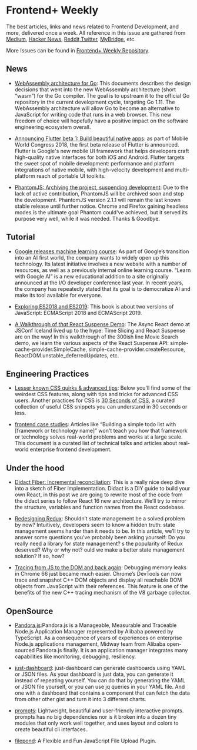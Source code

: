 # Frontend+ Weekly

The best articles, links and news related to Frontend Development, and more, delivered once a week. All reference in this issue are gathered from [Medium](https://medium.com/@384924552), [Hacker News](https://news.ycombinator.com/news), [Reddit](reddit.com),[Twitter](twitter.com), [MyBridge](mybridge.co), etc.

More Issues can be found in [Frontend+ Weekly Repository](https://parg.co/U9x).

## News

* [WebAssembly architecture for Go](https://parg.co/UWu): This documents describes the design decisions that went into the new WebAssembly architecture (short “wasm”) for the Go compiler. The goal is to upstream it to the official Go repository in the current development cycle, targeting Go 1.11. The WebAssembly architecture will allow Go to become an alternative to JavaScript for writing code that runs in a web browser. This new freedom of choice will hopefully have a positive impact on the software engineering ecosystem overall.

* [Announcing Flutter beta 1: Build beautiful native apps](https://parg.co/Ua1): as part of Mobile World Congress 2018, the first beta release of Flutter is announced. Flutter is Google's new mobile UI framework that helps developers craft high-quality native interfaces for both iOS and Android. Flutter targets the sweet spot of mobile development: performance and platform integrations of native mobile, with high-velocity development and multi-platform reach of portable UI toolkits.

* [PhantomJS: Archiving the project, suspending development](https://github.com/ariya/phantomjs/issues/15344): Due to the lack of active contribution, PhantomJS will be archived soon and stop the development. PhantomJS version 2.1.1 will remain the last known stable release until further notice. Chrome and Firefox gaining headless modes is the ultimate goal Phantom could've achieved, but it served its purpose very well, while it was needed. Thanks & Goodbye.

## Tutorial

* [Google releases machine learning course](https://developers.google.com/machine-learning/crash-course/): As part of Google’s transition into an AI first world, the company wants to widely open up this technology. Its latest initiative involves a new website with a number of resources, as well as a previously internal online learning course. “Learn with Google AI” is a new educational addition to a site originally announced at the I/O developer conference last year. In recent years, the company has repeatedly stated that its goal is to democratize AI and make its tool available for everyone.

* [Exploring ES2018 and ES2019](http://exploringjs.com/es2018-es2019/toc.html): This book is about two versions of JavaScript: ECMAScript 2018 and ECMAScript 2019.

* [A Walkthrough of _that_ React Suspense Demo](https://parg.co/UWr): The Async React demo at JSConf Iceland lived up to the hype: Time Slicing and React Suspense are on the way! In this walkthrough of the 300ish line Movie Search demo, we learn the various aspects of the React Suspense API: simple-cache-provider.SimpleCache, simple-cache-provider.createResource, ReactDOM.unstable_deferredUpdates, etc.

## Engineering Practices

* [Lesser known CSS quirks & advanced tips](https://parg.co/UW4): Below you’ll find some of the weirdest CSS features, along with tips and tricks for advanced CSS users. Another practices for CSS is [30 Seconds of CSS](https://atomiks.github.io/30-seconds-of-css), a curated collection of useful CSS snippets you can understand in 30 seconds or less.

* [frontend case studies](https://github.com/andrew--r/frontend-case-studies): Articles like “Building a simple todo list with [framework or technology name]” won't teach you how that framework or technology solves real-world problems and works at a large scale. This document is a curated list of technical talks and articles about real-world enterprise frontend development.

## Under the hood

* [Didact Fiber: Incremental reconciliation](https://parg.co/UW5): This is a really nice deep dive into a sketch of Fiber implementation. Didact is a DIY guide to build your own React, in this post we are going to rewrite most of the code from the didact series to follow React 16 new architecture. We’ll try to mirror the structure, variables and function names from the React codebase.

* [Redesigning Redux](https://hackernoon.com/redesigning-redux-b2baee8b8a38): Shouldn’t state management be a solved problem by now? Intuitively, developers seem to know a hidden truth: state management seems harder than it needs to be. In this article, we’ll try to answer some questions you’ve probably been asking yourself: Do you really need a library for state management? s the popularity of Redux deserved? Why or why not? ould we make a better state management solution? If so, how?

* [Tracing from JS to the DOM and back again](https://v8project.blogspot.sg/2018/03/tracing-js-dom.html): Debugging memory leaks in Chrome 66 just became much easier. Chrome’s DevTools can now trace and snapshot C++ DOM objects and display all reachable DOM objects from JavaScript with their references. This feature is one of the benefits of the new C++ tracing mechanism of the V8 garbage collector.

## OpenSource

* [Pandora.js](https://github.com/midwayjs/pandora):Pandora.js is a Manageable, Measurable and Traceable Node.js Application Manager represented by Alibaba powered by TypeScript. As a consequence of years of experiences on enterprise Node.js applications management, Midway team from Alibaba open-sourced Pandora.js finally. It is an application manager integrates many capabilities like monitoring, debugging, resiliency.

* [just-dashboard](https://github.com/kantord/just-dashboard): just-dashboard can generate dashboards using YAML or JSON files. As your dashboard is just data, you can generate it instead of repeating yourself. You can do that by generating the YAML or JSON file yourself, or you can use jq queries in your YAML file. And one with a dashboard that contains a component that can fetch the data from other other gist and turn it into 3 different charts.

* [prompts](https://github.com/terkelg/prompts): Lightweight, beautiful and user-friendly interactive prompts. prompts has no big dependencies nor is it broken into a dozen tiny modules that only work well together, and uses layout and colors to create beautiful cli interfaces..

* [filepond](https://github.com/pqina/filepond): A Flexible and Fun JavaScript File Upload Plugin.
